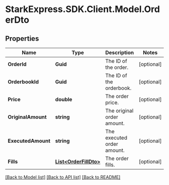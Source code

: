 # StarkExpress.SDK.Client.Model.OrderDto

## Properties

Name | Type | Description | Notes
------------ | ------------- | ------------- | -------------
**OrderId** | **Guid** | The ID of the order. | [optional] 
**OrderbookId** | **Guid** | The ID of the orderbook. | [optional] 
**Price** | **double** | The order price. | [optional] 
**OriginalAmount** | **string** | The original order amount. | [optional] 
**ExecutedAmount** | **string** | The executed order amount. | [optional] 
**Fills** | [**List&lt;OrderFillDto&gt;**](OrderFillDto.md) | The order fills. | [optional] 

[[Back to Model list]](../README.md#documentation-for-models) [[Back to API list]](../README.md#documentation-for-api-endpoints) [[Back to README]](../README.md)

